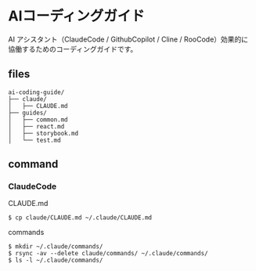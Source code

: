 # AIコーディングガイド
AI アシスタント（ClaudeCode / GithubCopilot / Cline / RooCode）効果的に協働するためのコーディングガイドです。

## files
```
ai-coding-guide/
├── claude/
│   ├── CLAUDE.md
├── guides/
│   ├── common.md
│   ├── react.md
│   ├── storybook.md
│   └── test.md
```

## command
### ClaudeCode
CLAUDE.md
```
$ cp claude/CLAUDE.md ~/.claude/CLAUDE.md
```

commands
```
$ mkdir ~/.claude/commands/
$ rsync -av --delete claude/commands/ ~/.claude/commands/
$ ls -l ~/.claude/commands/
```

